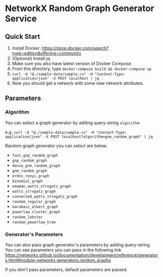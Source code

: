 # NetworkX Random Graph Generator Service

## Quick Start

1. Install Docker: https://store.docker.com/search?type=edition&offering=community
1. (Optional) Install jq
1. Make sure you also have latest version of Docker Compose
1. From this directory, type ```docker-compose build && docker-compose up```
1. ```curl -d "@./sample-data/sample.cx" -H "Content-Type: application/json" -X POST localhost | jq .```
1. Now you should get a network with some new network attributes.


## Parameters
### Algorithm
You can select a graph generator by adding query-string `algorithm`

e.g. 
` curl -d "@./sample-data/sample.cx" -H "Content-Type: application/json" -X POST localhost?algorithm=gnm_random_graph" | jq
`

Random graph generator you can select are below.
- `fast_gnp_random_graph`
- `gnp_random_graph`
- `dense_gnm_random_graph`
- `gnm_random_graph`
- `erdos_renyi_graph`
- `binomial_graph`
- `newman_watts_strogatz_graph`
- `watts_strogatz_graph`
- `connected_watts_strogatz_graph`
- `random_regular_graph`
- `barabasi_albert_graph`
- `powerlaw_cluster_graph`
- `random_lobster`
- `random_powerlaw_tree`


### Generator's Parameters
You can also pass graph generator's parameters by adding query-string.
You can see parameters you can pass in the following link
https://networkx.github.io/documentation/development/reference/generators.html#module-networkx.generators.random_graphs

If you don't pass parameters, default parameters are passed.
